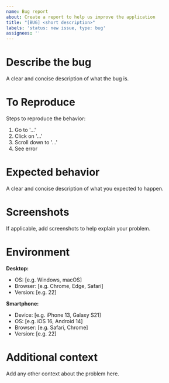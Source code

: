 ```yaml
---
name: Bug report
about: Create a report to help us improve the application
title: "[BUG] <short description>"
labels: 'status: new issue, type: bug'
assignees: ''
---
```


# Describe the bug
A clear and concise description of what the bug is.

# To Reproduce
Steps to reproduce the behavior:
1. Go to '...'
2. Click on '...'
3. Scroll down to '...'
4. See error

# Expected behavior
A clear and concise description of what you expected to happen.

# Screenshots
If applicable, add screenshots to help explain your problem.

# Environment
**Desktop:**
- OS: [e.g. Windows, macOS]
- Browser: [e.g. Chrome, Edge, Safari]
- Version: [e.g. 22]

**Smartphone:**
- Device: [e.g. iPhone 13, Galaxy S21]
- OS: [e.g. iOS 16, Android 14]
- Browser: [e.g. Safari, Chrome]
- Version: [e.g. 22]

# Additional context
Add any other context about the problem here.
